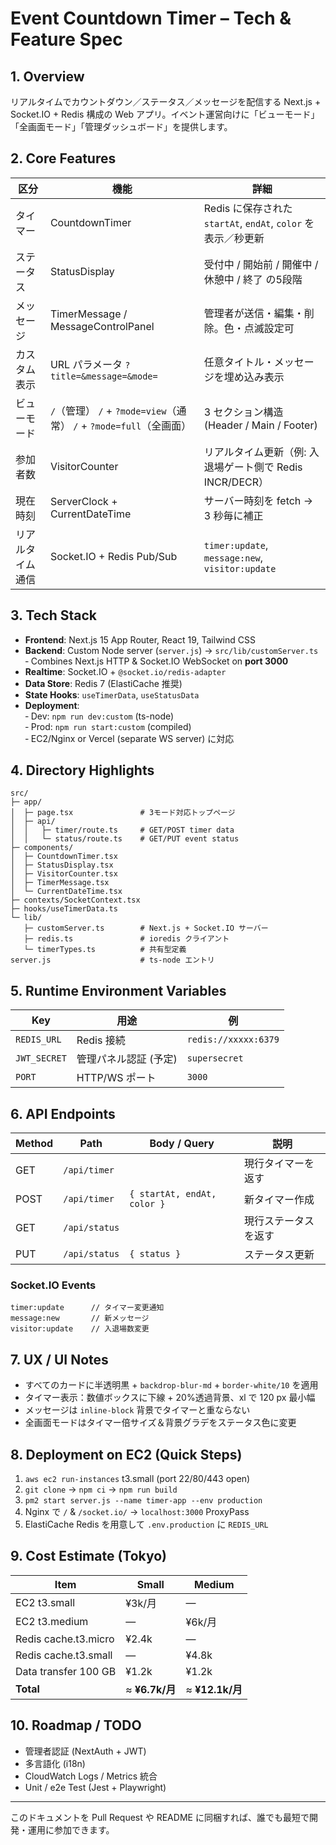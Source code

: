 # Event Countdown Timer – Tech & Feature Spec

## 1. Overview
リアルタイムでカウントダウン／ステータス／メッセージを配信する Next.js + Socket.IO + Redis 構成の Web アプリ。イベント運営向けに「ビューモード」「全画面モード」「管理ダッシュボード」を提供します。

## 2. Core Features
| 区分 | 機能 | 詳細 |
|------|------|------|
| タイマー | CountdownTimer | Redis に保存された `startAt`, `endAt`, `color` を表示／秒更新 |
| ステータス | StatusDisplay | 受付中 / 開始前 / 開催中 / 休憩中 / 終了 の5段階 |
| メッセージ | TimerMessage / MessageControlPanel | 管理者が送信・編集・削除。色・点滅設定可 |
| カスタム表示 | URL パラメータ `?title=&message=&mode=` | 任意タイトル・メッセージを埋め込み表示 |
| ビューモード | `/`（管理） `/` + `?mode=view`（通常） `/` + `?mode=full`（全画面） | 3 セクション構造 (Header / Main / Footer) |
| 参加者数 | VisitorCounter | リアルタイム更新（例: 入退場ゲート側で Redis INCR/DECR） |
| 現在時刻 | ServerClock + CurrentDateTime | サーバー時刻を fetch → 3 秒毎に補正 |
| リアルタイム通信 | Socket.IO + Redis Pub/Sub | `timer:update`, `message:new`, `visitor:update` |

## 3. Tech Stack
- **Frontend**: Next.js 15 App Router, React 19, Tailwind CSS
- **Backend**: Custom Node server (`server.js`) → `src/lib/customServer.ts`  
  ‐ Combines Next.js HTTP & Socket.IO WebSocket on **port 3000**
- **Realtime**: Socket.IO + `@socket.io/redis-adapter`
- **Data Store**: Redis 7 (ElastiCache 推奨)
- **State Hooks**: `useTimerData`, `useStatusData`
- **Deployment**:  
  ‐ Dev: `npm run dev:custom` (ts-node)  
  ‐ Prod: `npm run start:custom` (compiled)  
  ‐ EC2/Nginx or Vercel (separate WS server) に対応

## 4. Directory Highlights
```
src/
├─ app/
│  ├─ page.tsx               # 3モード対応トップページ
│  ├─ api/
│  │   ├─ timer/route.ts     # GET/POST timer data
│  │   └─ status/route.ts    # GET/PUT event status
├─ components/
│  ├─ CountdownTimer.tsx
│  ├─ StatusDisplay.tsx
│  ├─ VisitorCounter.tsx
│  ├─ TimerMessage.tsx
│  └─ CurrentDateTime.tsx
├─ contexts/SocketContext.tsx
├─ hooks/useTimerData.ts
└─ lib/
   ├─ customServer.ts        # Next.js + Socket.IO サーバー
   ├─ redis.ts               # ioredis クライアント
   └─ timerTypes.ts          # 共有型定義
server.js                    # ts-node エントリ
```

## 5. Runtime Environment Variables
| Key | 用途 | 例 |
|-----|------|----|
| `REDIS_URL` | Redis 接続 | `redis://xxxxx:6379` |
| `JWT_SECRET` | 管理パネル認証 (予定) | `supersecret` |
| `PORT` | HTTP/WS ポート | `3000` |

## 6. API Endpoints
| Method | Path | Body / Query | 説明 |
|--------|------|--------------|------|
| GET    | `/api/timer` |  | 現行タイマーを返す |
| POST   | `/api/timer` | `{ startAt, endAt, color }` | 新タイマー作成 |
| GET    | `/api/status` |  | 現行ステータスを返す |
| PUT    | `/api/status` | `{ status }` | ステータス更新 |

### Socket.IO Events
```
timer:update      // タイマー変更通知
message:new       // 新メッセージ
visitor:update    // 入退場数変更
```

## 7. UX / UI Notes
- すべてのカードに半透明黒 + `backdrop-blur-md` + `border-white/10` を適用
- タイマー表示：数値ボックスに下線 + 20%透過背景、xl で 120 px 最小幅
- メッセージは `inline-block` 背景でタイマーと重ならない
- 全画面モードはタイマー倍サイズ＆背景グラデをステータス色に変更

## 8. Deployment on EC2 (Quick Steps)
1. `aws ec2 run-instances` t3.small (port 22/80/443 open)  
2. `git clone` → `npm ci` → `npm run build`  
3. `pm2 start server.js --name timer-app --env production`  
4. Nginx で `/` & `/socket.io/` → `localhost:3000` ProxyPass  
5. ElastiCache Redis を用意して `.env.production` に `REDIS_URL`

## 9. Cost Estimate (Tokyo)
| Item | Small | Medium |
|------|-------|--------|
| EC2 t3.small | ¥3k/月 | — |
| EC2 t3.medium | — | ¥6k/月 |
| Redis cache.t3.micro | ¥2.4k | — |
| Redis cache.t3.small | — | ¥4.8k |
| Data transfer 100 GB | ¥1.2k | ¥1.2k |
| **Total** | ≈ **¥6.7k/月** | ≈ **¥12.1k/月** |

## 10. Roadmap / TODO
- 管理者認証 (NextAuth + JWT)
- 多言語化 (i18n)
- CloudWatch Logs / Metrics 統合
- Unit / e2e Test (Jest + Playwright)

---
このドキュメントを Pull Request や README に同梱すれば、誰でも最短で開発・運用に参加できます。
